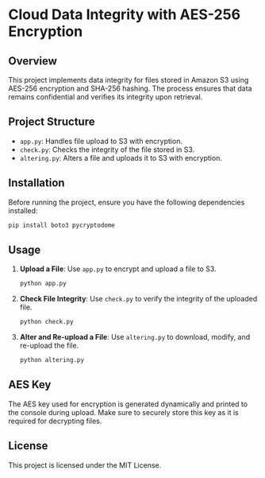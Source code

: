 # Cloud Data Integrity with AES-256 Encryption

## Overview

This project implements data integrity for files stored in Amazon S3 using AES-256 encryption and SHA-256 hashing. The process ensures that data remains confidential and verifies its integrity upon retrieval. 

## Project Structure

- `app.py`: Handles file upload to S3 with encryption.
- `check.py`: Checks the integrity of the file stored in S3.
- `altering.py`: Alters a file and uploads it to S3 with encryption.

## Installation

Before running the project, ensure you have the following dependencies installed:

```bash
pip install boto3 pycryptodome
```

## Usage

1. **Upload a File**: Use `app.py` to encrypt and upload a file to S3.

    ```bash
    python app.py
    ```

2. **Check File Integrity**: Use `check.py` to verify the integrity of the uploaded file.

    ```bash
    python check.py
    ```

3. **Alter and Re-upload a File**: Use `altering.py` to download, modify, and re-upload the file.

    ```bash
    python altering.py
    ```

## AES Key

The AES key used for encryption is generated dynamically and printed to the console during upload. Make sure to securely store this key as it is required for decrypting files.

## License

This project is licensed under the MIT License.

